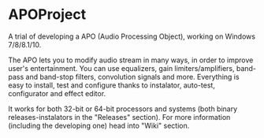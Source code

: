 # APOProject
A trial of developing a APO (Audio Processing Object), working on Windows 7/8/8.1/10.

The APO lets you to modify audio stream in many ways, in order to improve user's entertainment.
You can use equalizers, gain limiters/amplifiers, band-pass and band-stop filters, convolution signals and more.
Everything is easy to install, test and configure thanks to instalator, auto-test, configurator and effect editor.

It works for both 32-bit or 64-bit processors and systems (both binary releases-instalators in the "Releases" section).
For more information (including the developing one) head into "Wiki" section.
